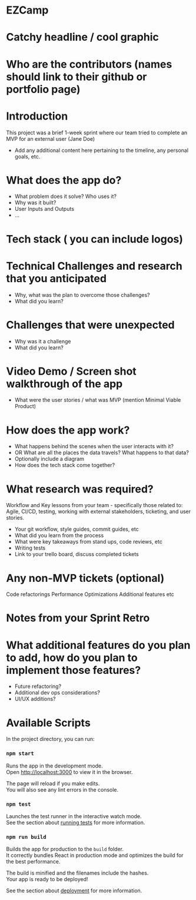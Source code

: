 # EZCamp

# Catchy headline / cool graphic

# Who are the contributors (names should link to their github or portfolio page)

# Introduction

This project was a brief 1-week sprint where our team tried to complete an MVP for an external user (Jane Doe)

- Add any additional content here pertaining to the timeline, any personal goals, etc.

# What does the app do?

- What problem does it solve? Who uses it?
- Why was it built?
- User Inputs and Outputs
- ...

# Tech stack ( you can include logos)

# Technical Challenges and research that you anticipated

- Why, what was the plan to overcome those challenges?
- What did you learn?

# Challenges that were unexpected

- Why was it a challenge
- What did you learn?

# Video Demo / Screen shot walkthrough of the app

- What were the user stories / what was MVP (mention Minimal Viable Product)

# How does the app work?

- What happens behind the scenes when the user interacts with it?
- OR What are all the places the data travels? What happens to that data?
- Optionally include a diagram
- How does the tech stack come together?

# What research was required?

Workflow and Key lessons from your team - specifically those related to: Agile, CI/CD, testing, working with external stakeholders, ticketing, and user stories.

- Your git workflow, style guides, commit guides, etc
- What did you learn from the process
- What were key takeaways from stand ups, code reviews, etc
- Writing tests
- Link to your trello board, discuss completed tickets

# Any non-MVP tickets (optional)

Code refactorings
Performance Optimizations
Additional features
etc

# Notes from your Sprint Retro

# What additional features do you plan to add, how do you plan to implement those features?

- Future refactoring?
- Additional dev ops considerations?
- UI/UX additions?

# Available Scripts

In the project directory, you can run:

### `npm start`

Runs the app in the development mode.\
Open [http://localhost:3000](http://localhost:3000) to view it in the browser.

The page will reload if you make edits.\
You will also see any lint errors in the console.

### `npm test`

Launches the test runner in the interactive watch mode.\
See the section about [running tests](https://facebook.github.io/create-react-app/docs/running-tests) for more information.

### `npm run build`

Builds the app for production to the `build` folder.\
It correctly bundles React in production mode and optimizes the build for the best performance.

The build is minified and the filenames include the hashes.\
Your app is ready to be deployed!

See the section about [deployment](https://facebook.github.io/create-react-app/docs/deployment) for more information.
